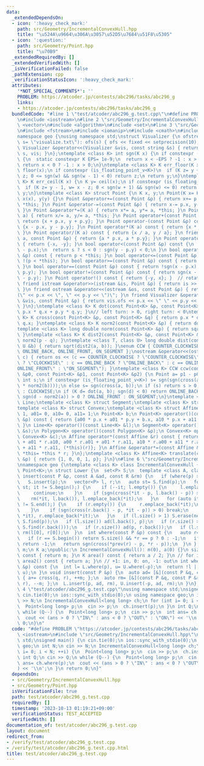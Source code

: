 ```yaml
---
data:
  _extendedDependsOn:
  - icon: ':heavy_check_mark:'
    path: src/Geometry/IncrementalConvexHull.hpp
    title: "\u524A\u9664\u306A\u3057\u52D5\u7684\u51F8\u5305"
  - icon: ':question:'
    path: src/Geometry/Point.hpp
    title: "\u70B9"
  _extendedRequiredBy: []
  _extendedVerifiedWith: []
  _isVerificationFailed: false
  _pathExtension: cpp
  _verificationStatusIcon: ':heavy_check_mark:'
  attributes:
    '*NOT_SPECIAL_COMMENTS*': ''
    PROBLEM: https://atcoder.jp/contests/abc296/tasks/abc296_g
    links:
    - https://atcoder.jp/contests/abc296/tasks/abc296_g
  bundledCode: "#line 1 \"test/atcoder/abc296_g.test.cpp\"\n#define PROBLEM \"https://atcoder.jp/contests/abc296/tasks/abc296_g\"\
    \n#include <iostream>\n#line 2 \"src/Geometry/IncrementalConvexHull.hpp\"\n#include\
    \ <vector>\n#include <algorithm>\n#include <set>\n#line 3 \"src/Geometry/Point.hpp\"\
    \n#include <fstream>\n#include <iomanip>\n#include <cmath>\n#include <cassert>\n\
    namespace geo {\nusing namespace std;\nstruct Visualizer {\n ofstream ofs;\n Visualizer(string\
    \ s= \"visualize.txt\"): ofs(s) { ofs << fixed << setprecision(10); }\n friend\
    \ Visualizer &operator<<(Visualizer &vis, const string &s) { return vis.ofs <<\
    \ s, vis; }\n};\ntemplate <class K> int sgn(K x) {\n if constexpr (is_floating_point_v<K>)\
    \ {\n  static constexpr K EPS= 1e-9;\n  return x < -EPS ? -1 : x > EPS;\n } else\
    \ return x < 0 ? -1 : x > 0;\n}\ntemplate <class K> K err_floor(K x) {\n K y=\
    \ floor(x);\n if constexpr (is_floating_point_v<K>)\n  if (K z= y + 1, w= x -\
    \ z; 0 <= sgn(w) && sgn(w - 1) < 0) return z;\n return y;\n}\ntemplate <class\
    \ K> K err_ceil(K x) {\n K y= ceil(x);\n if constexpr (is_floating_point_v<K>)\n\
    \  if (K z= y - 1, w= x - z; 0 < sgn(w + 1) && sgn(w) <= 0) return z;\n return\
    \ y;\n}\ntemplate <class K> struct Point {\n K x, y;\n Point(K x= K(), K y= K()):\
    \ x(x), y(y) {}\n Point &operator+=(const Point &p) { return x+= p.x, y+= p.y,\
    \ *this; }\n Point &operator-=(const Point &p) { return x-= p.x, y-= p.y, *this;\
    \ }\n Point &operator*=(K a) { return x*= a, y*= a, *this; }\n Point &operator/=(K\
    \ a) { return x/= a, y/= a, *this; }\n Point operator+(const Point &p) const {\
    \ return {x + p.x, y + p.y}; }\n Point operator-(const Point &p) const { return\
    \ {x - p.x, y - p.y}; }\n Point operator*(K a) const { return {x * a, y * a};\
    \ }\n Point operator/(K a) const { return {x / a, y / a}; }\n friend Point operator*(K\
    \ a, const Point &p) { return {a * p.x, a * p.y}; }\n Point operator-() const\
    \ { return {-x, -y}; }\n bool operator<(const Point &p) const {\n  int s= sgn(x\
    \ - p.x);\n  return s ? s < 0 : sgn(y - p.y) < 0;\n }\n bool operator>(const Point\
    \ &p) const { return p < *this; }\n bool operator<=(const Point &p) const { return\
    \ !(p < *this); }\n bool operator>=(const Point &p) const { return !(*this < p);\
    \ }\n bool operator==(const Point &p) const { return !sgn(x - p.x) && !sgn(y -\
    \ p.y); }\n bool operator!=(const Point &p) const { return sgn(x - p.x) || sgn(y\
    \ - p.y); }\n Point operator!() const { return {-y, x}; }  // rotate 90 degree\n\
    \ friend istream &operator>>(istream &is, Point &p) { return is >> p.x >> p.y;\
    \ }\n friend ostream &operator<<(ostream &os, const Point &p) { return os << \"\
    (\" << p.x << \", \" << p.y << \")\"; }\n friend Visualizer &operator<<(Visualizer\
    \ &vis, const Point &p) { return vis.ofs << p.x << \" \" << p.y << \"\\n\", vis;\
    \ }\n};\ntemplate <class K> K dot(const Point<K> &p, const Point<K> &q) { return\
    \ p.x * q.x + p.y * q.y; }\n// left turn: > 0, right turn: < 0\ntemplate <class\
    \ K> K cross(const Point<K> &p, const Point<K> &q) { return p.x * q.y - p.y *\
    \ q.x; }\ntemplate <class K> K norm2(const Point<K> &p) { return dot(p, p); }\n\
    template <class K> long double norm(const Point<K> &p) { return sqrt(norm2(p));\
    \ }\ntemplate <class K> K dist2(const Point<K> &p, const Point<K> &q) { return\
    \ norm2(p - q); }\ntemplate <class T, class U> long double dist(const T &a, const\
    \ U &b) { return sqrt(dist2(a, b)); }\nenum CCW { COUNTER_CLOCKWISE, CLOCKWISE,\
    \ ONLINE_BACK, ONLINE_FRONT, ON_SEGMENT };\nostream &operator<<(ostream &os, CCW\
    \ c) { return os << (c == COUNTER_CLOCKWISE ? \"COUNTER_CLOCKWISE\" : c == CLOCKWISE\
    \ ? \"CLOCKWISE\" : c == ONLINE_BACK ? \"ONLINE_BACK\" : c == ONLINE_FRONT ? \"\
    ONLINE_FRONT\" : \"ON_SEGMENT\"); }\ntemplate <class K> CCW ccw(const Point<K>\
    \ &p0, const Point<K> &p1, const Point<K> &p2) {\n Point a= p1 - p0, b= p2 - p0;\n\
    \ int s;\n if constexpr (is_floating_point_v<K>) s= sgn(sgn(cross(a, b) / sqrt(norm2(a)\
    \ * norm2(b))));\n else s= sgn(cross(a, b));\n if (s) return s > 0 ? COUNTER_CLOCKWISE\
    \ : CLOCKWISE;\n if (K d= dot(a, b); sgn(d) < 0) return ONLINE_BACK;\n else return\
    \ sgn(d - norm2(a)) > 0 ? ONLINE_FRONT : ON_SEGMENT;\n}\ntemplate <class K> struct\
    \ Line;\ntemplate <class K> struct Segment;\ntemplate <class K> struct Polygon;\n\
    template <class K> struct Convex;\ntemplate <class K> struct Affine {\n K a00=\
    \ 1, a01= 0, a10= 0, a11= 1;\n Point<K> b;\n Point<K> operator()(const Point<K>\
    \ &p) const { return {a00 * p.x + a01 * p.y + b.x, a10 * p.x + a11 * p.y + b.y};\
    \ }\n Line<K> operator()(const Line<K> &l);\n Segment<K> operator()(const Segment<K>\
    \ &s);\n Polygon<K> operator()(const Polygon<K> &p);\n Convex<K> operator()(const\
    \ Convex<K> &c);\n Affine operator*(const Affine &r) const { return {a00 * r.a00\
    \ + a01 * r.a10, a00 * r.a01 + a01 * r.a11, a10 * r.a00 + a11 * r.a10, a10 * r.a01\
    \ + a11 * r.a11, (*this)(r)}; }\n Affine &operator*=(const Affine &r) { return\
    \ *this= *this * r; }\n};\ntemplate <class K> Affine<K> translate(const Point<K>\
    \ &p) { return {1, 0, 0, 1, p}; }\n}\n#line 6 \"src/Geometry/IncrementalConvexHull.hpp\"\
    \nnamespace geo {\ntemplate <class K> class IncrementalConvexHull {\n using P=\
    \ Point<K>;\n struct Lower {\n  set<P> S;\n  template <class A, class R> void\
    \ insert(const P &p, const A &ad, const R &rm) {\n   if (where(p) >= 0) return;\n\
    \   S.insert(p);\n   vector<P> l, r;\n   auto st= S.find(p);\n   for (auto it=\
    \ st; it != S.begin();) {\n    if (--it; l.empty()) {\n     l.emplace_back(*it);\n\
    \     continue;\n    }\n    if (sgn(cross(*it - p, l.back() - p)) > 0) break;\n\
    \    rm(*it, l.back()), l.emplace_back(*it);\n   }\n   for (auto it= st; ++it\
    \ != S.end();) {\n    if (r.empty()) {\n     r.emplace_back(*it);\n     continue;\n\
    \    }\n    if (sgn(cross(r.back() - p, *it - p)) > 0) break;\n    rm(r.back(),\
    \ *it), r.emplace_back(*it);\n   }\n   if (l.size() > 1) S.erase(next(S.find(l.back())),\
    \ S.find(p));\n   if (l.size()) ad(l.back(), p);\n   if (r.size() > 1) S.erase(next(S.find(p)),\
    \ S.find(r.back()));\n   if (r.size()) ad(p, r.back());\n   if (l.size() && r.size())\
    \ rm(l[0], r[0]);\n  }\n  int where(const P &p) const {\n   auto r= S.lower_bound(p);\n\
    \   if (r == S.begin()) return S.size() && *r == p ? 0 : -1;\n   if (r == S.end())\
    \ return -1;\n   return sgn(cross(*prev(r) - p, *r - p));\n  }\n } L, U;\n size_t\
    \ m;\n K a;\npublic:\n IncrementalConvexHull(): m(0), a(0) {}\n size_t edge_size()\
    \ const { return m; }\n K area() const { return a / 2; }\n // for integer\n K\
    \ area2() const { return a; }\n // +1: in, 0: on, -1: out\n int where(const P\
    \ &p) const {\n  int l= L.where(p), u= U.where(-p);\n  return !l || !u ? 0 : min(l,\
    \ u);\n }\n void insert(const P &p) {\n  auto ad= [&](const P &q, const P &r)\
    \ { a+= cross(q, r), ++m; };\n  auto rm= [&](const P &q, const P &r) { a-= cross(q,\
    \ r), --m; };\n  L.insert(p, ad, rm), U.insert(-p, ad, rm);\n }\n};\n}\n#line\
    \ 4 \"test/atcoder/abc296_g.test.cpp\"\nusing namespace std;\nsigned main() {\n\
    \ cin.tie(0);\n ios::sync_with_stdio(0);\n using namespace geo;\n int N;\n cin\
    \ >> N;\n IncrementalConvexHull<long long> ch;\n for (int i= 0; i < N; ++i) {\n\
    \  Point<long long> p;\n  cin >> p;\n  ch.insert(p);\n }\n int Q;\n cin >> Q;\n\
    \ while (Q--) {\n  Point<long long> p;\n  cin >> p;\n  int ans= ch.where(p);\n\
    \  cout << (ans > 0 ? \"IN\" : ans < 0 ? \"OUT\" : \"ON\") << '\\n';\n }\n return\
    \ 0;\n}\n"
  code: "#define PROBLEM \"https://atcoder.jp/contests/abc296/tasks/abc296_g\"\n#include\
    \ <iostream>\n#include \"src/Geometry/IncrementalConvexHull.hpp\"\nusing namespace\
    \ std;\nsigned main() {\n cin.tie(0);\n ios::sync_with_stdio(0);\n using namespace\
    \ geo;\n int N;\n cin >> N;\n IncrementalConvexHull<long long> ch;\n for (int\
    \ i= 0; i < N; ++i) {\n  Point<long long> p;\n  cin >> p;\n  ch.insert(p);\n }\n\
    \ int Q;\n cin >> Q;\n while (Q--) {\n  Point<long long> p;\n  cin >> p;\n  int\
    \ ans= ch.where(p);\n  cout << (ans > 0 ? \"IN\" : ans < 0 ? \"OUT\" : \"ON\"\
    ) << '\\n';\n }\n return 0;\n}"
  dependsOn:
  - src/Geometry/IncrementalConvexHull.hpp
  - src/Geometry/Point.hpp
  isVerificationFile: true
  path: test/atcoder/abc296_g.test.cpp
  requiredBy: []
  timestamp: '2023-10-13 01:19:21+09:00'
  verificationStatus: TEST_ACCEPTED
  verifiedWith: []
documentation_of: test/atcoder/abc296_g.test.cpp
layout: document
redirect_from:
- /verify/test/atcoder/abc296_g.test.cpp
- /verify/test/atcoder/abc296_g.test.cpp.html
title: test/atcoder/abc296_g.test.cpp
---
```

